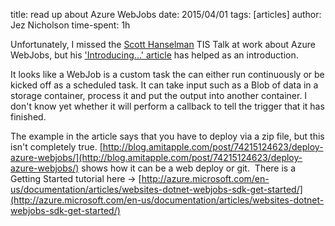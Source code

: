 title: read up about Azure WebJobs
date: 2015/04/01
tags: [articles]
author: Jez Nicholson
time-spent: 1h

​Unfortunately, I missed the [Scott Hanselman](http://www.hanselman.com/) TIS Talk at work about Azure WebJobs, but his ['Introducing...' article](http://www.hanselman.com/blog/IntroducingWindowsAzureWebJobs.aspx​) has helped as an introduction.

It looks like a WebJob is a custom task the can either run continuously or be kicked off as a scheduled task. It can take input such as a Blob of data in a storage container, process it and put the output into another container. I don't know yet whether it will perform a callback to tell the trigger that it has finished.

The example in the article says that you have to deploy via a zip file, but this isn't completely true. [http://blog.amitapple.com/post/74215124623/deploy-azure-webjobs/​](http://blog.amitapple.com/post/74215124623/deploy-azure-webjobs/​) shows how it can be a web deploy or git.
​
There is a Getting Started tutorial here -> [http://azure.microsoft.com/en-us/documentation/articles/websites-dotnet-webjobs-sdk-get-started/​](http://azure.microsoft.com/en-us/documentation/articles/websites-dotnet-webjobs-sdk-get-started/​)